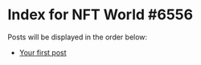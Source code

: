 # Index for NFT World #6556
Posts will be displayed in the order below:

- [Your first post](./001-first.md)

